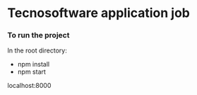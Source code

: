 # Tecnosoftware application job

### To run the project

In the root directory:

* npm install
* npm start

localhost:8000


